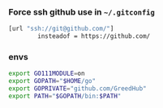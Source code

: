 ### Force ssh github use in `~/.gitconfig`
```sh
[url "ssh://git@github.com/"]
        insteadof = https://github.com/
```

### envs
```sh
export GO111MODULE=on
export GOPATH="$HOME/go"
export GOPRIVATE="github.com/GreedHub"
export PATH="$GOPATH/bin:$PATH"
```